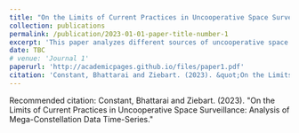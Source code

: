 ```yaml
---
title: "On the Limits of Current Practices in Uncooperative Space Surveillance: Analysis of Mega-Constellation Data Time-Series"
collection: publications
permalink: /publication/2023-01-01-paper-title-number-1
excerpt: 'This paper analyzes different sources of uncooperative space surveillance data and their impact on the accuracy of spacecraft position.'
date: TBC 
# venue: 'Journal 1'
paperurl: 'http://academicpages.github.io/files/paper1.pdf'
citation: 'Constant, Bhattarai and Ziebart. (2023). &quot;On the Limits of Current Practices in Uncooperative Space Surveillance: Analysis of Mega-Constellation Data Time-Series.&quot; <i>Submitted for Review </i>.'
---
```

<!-- 
[Download paper here](http://academicpages.github.io/files/paper1.pdf) -->

Recommended citation: Constant, Bhattarai and Ziebart. (2023). "On the Limits of Current Practices in Uncooperative Space Surveillance: Analysis of Mega-Constellation Data Time-Series."